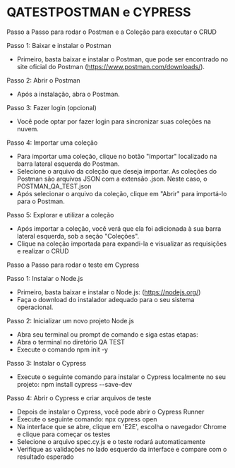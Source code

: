 # QATESTPOSTMAN e CYPRESS

Passo a Passo para rodar o Postman e a Coleção para executar o CRUD

Passo 1: Baixar e instalar o Postman
- Primeiro, basta baixar e instalar o Postman, que pode ser encontrado no site oficial do Postman (https://www.postman.com/downloads/).

Passo 2: Abrir o Postman
- Após a instalação, abra o Postman.

Passo 3: Fazer login (opcional)
- Você pode optar por fazer login para sincronizar suas coleções na nuvem.

Passo 4: Importar uma coleção
- Para importar uma coleção, clique no botão "Importar" localizado na barra lateral esquerda do Postman.
- Selecione o arquivo da coleção que deseja importar. As coleções do Postman são arquivos JSON com a extensão .json. Neste caso, o POSTMAN_QA_TEST.json
- Após selecionar o arquivo da coleção, clique em "Abrir" para importá-lo para o Postman.

Passo 5: Explorar e utilizar a coleção
- Após importar a coleção, você verá que ela foi adicionada à sua barra lateral esquerda, sob a seção "Coleções".
- Clique na coleção importada para expandi-la e visualizar as requisições e realizar o CRUD

Passo a Passo para rodar o teste em Cypress

Passo 1: Instalar o Node.js
- Primeiro, basta baixar e instalar o Node.js: (https://nodejs.org/)
- Faça o download do instalador adequado para o seu sistema operacional.

Passo 2: Inicializar um novo projeto Node.js
- Abra seu terminal ou prompt de comando e siga estas etapas:
- Abra o terminal no diretório QA TEST 
- Execute o comando npm init -y

Passo 3: Instalar o Cypress
- Execute o seguinte comando para instalar o Cypress localmente no seu projeto: npm install cypress --save-dev

Passo 4: Abrir o Cypress e criar arquivos de teste
- Depois de instalar o Cypress, você pode abrir o Cypress Runner 
- Execute o seguinte comando: npx cypress open
- Na interface que se abre, clique em 'E2E', escolha o navegador Chrome e clique para começar os testes
- Selecione o arquivo spec.cy.js e o teste rodará automaticamente
- Verifique as validações no lado esquerdo da interface e compare com o resultado esperado
